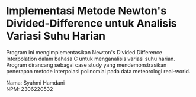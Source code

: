 # Implementasi Metode Newton's Divided-Difference untuk Analisis Variasi Suhu Harian

Program ini mengimplementasikan Newton's Divided Difference Interpolation dalam bahasa C untuk menganalisis variasi suhu harian. Program dirancang sebagai case study yang mendemonstrasikan penerapan metode interpolasi polinomial pada data meteorologi real-world.


Nama: Syahmi Hamdani  
NPM: 2306220532  
